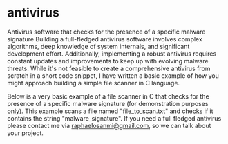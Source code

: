 # antivirus
Antivirus software that checks for the presence of a specific malware signature
Building a full-fledged antivirus software involves complex algorithms, deep knowledge of system internals, and significant development effort. Additionally, implementing a robust antivirus requires constant updates and improvements to keep up with evolving malware threats. While it's not feasible to create a comprehensive antivirus from scratch in a short code snippet, I have written a basic example of how you might approach building a simple file scanner in C language.

Below is a very basic example of a file scanner in C that checks for the presence of a specific malware signature (for demonstration purposes only). This example scans a file named "file_to_scan.txt" and checks if it contains the string "malware_signature". If you need a full fledged antivirus please contact me via raphaelosanmi@gmail.com, so we can talk about your project.
